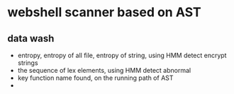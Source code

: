 # webshell scanner based on AST

## data wash

- entropy, entropy of all file, entropy of string, using HMM detect encrypt strings
- the sequence of lex elements, using HMM detect abnormal
- key function name found, on the running path of AST
- 

